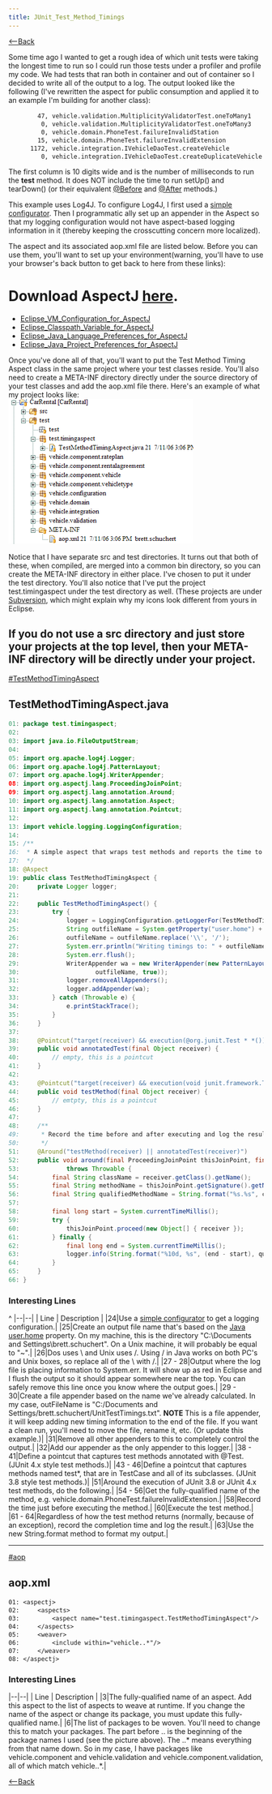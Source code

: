 ```yaml
---
title: JUnit_Test_Method_Timings
---
```

[<--Back]({{site.pagesurl}}/Some_Example_Aspects)

Some time ago I wanted to get a rough idea of which unit tests were taking the longest time to run so I could run those tests under a profiler and profile my code. We had tests that ran both in container and out of container so I decided to write all of the output to a log. The output looked like the following (I've rewritten the aspect for public consumption and applied it to an example I'm building for another class):
```
        47, vehicle.validation.MultiplicityValidatorTest.oneToMany1
         0, vehicle.validation.MultiplicityValidatorTest.oneToMany3
         0, vehicle.domain.PhoneTest.failureInvalidStation
        15, vehicle.domain.PhoneTest.failureInvalidExtension
      1172, vehicle.integration.IVehicleDaoTest.createVehicle
         0, vehicle.integration.IVehicleDaoTest.createDuplicateVehicle
```

The first column is 10 digits wide and is the number of milliseconds to run the **test** method. It does NOT include the time to run setUp() and tearDown() (or their equivalent [@Before]({{site.pagesurl}}/JUnit_4.xBefore) and [@After]({{site.pagesurl}}/JUnit_4.xAtAfter) methods.)

This example uses Log4J. To configure Log4J, I first used a [simple configurator]({{site.pagesurl}}/Commons_Logging_and_Log4j_Config). Then I programmatic ally set up an appender in the Aspect so that my logging configuration would not have aspect-based logging information in it (thereby keeping the crosscutting concern more localized).

The aspect and its associated aop.xml file are listed below. Before you can use them, you'll want to set up your environment(warning, you'll have to use your browser's back button to get back to here from these links):
# Download AspectJ [here](http://www.eclipse.org/aspectj/downloads.php).
* [Eclipse_VM_Configuration_for_AspectJ]({{site.pagesurl}}/Eclipse_VM_Configuration_for_AspectJ)
* [Eclipse_Classpath_Variable_for_AspectJ]({{site.pagesurl}}/Eclipse_Classpath_Variable_for_AspectJ)
* [Eclipse_Java_Language_Preferences_for_AspectJ]({{site.pagesurl}}/Eclipse_Java_Language_Preferences_for_AspectJ)
* [Eclipse_Java_Project_Preferences_for_AspectJ]({{site.pagesurl}}/Eclipse_Java_Project_Preferences_for_AspectJ)

Once you've done all of that, you'll want to put the Test Method Timing Aspect class in the same project where your test classes reside. You'll also need to create a META-INF directory directly under the source directory of your test classes and add the aop.xml file there. Here's an example of what my project looks like:
![](images/ProjectLayout.gif)

Notice that I have separate src and test directories. It turns out that both of these, when compiled, are merged into a common bin directory, so you can create the META-INF directory in either place. I've chosen to put it under the test directory. You'll also notice that I've put the project test.timingaspect under the test directory as well. (These projects are under [Subversion](http://schuchert.wikispaces.com/Subversion+on+XP), which might explain why my icons look different from yours in Eclipse.

If you do not use a src directory and just store your projects at the top level, then your META-INF directory will be directly under your project.
----
[#TestMethodTimingAspect]({{site.pagesurl}}/#TestMethodTimingAspect)
## TestMethodTimingAspect.java
```java
01: package test.timingaspect;
02: 
03: import java.io.FileOutputStream;
04: 
05: import org.apache.log4j.Logger;
06: import org.apache.log4j.PatternLayout;
07: import org.apache.log4j.WriterAppender;
08: import org.aspectj.lang.ProceedingJoinPoint;
09: import org.aspectj.lang.annotation.Around;
10: import org.aspectj.lang.annotation.Aspect;
11: import org.aspectj.lang.annotation.Pointcut;
12: 
13: import vehicle.logging.LoggingConfiguration;
14: 
15: /**
16:  * A simple aspect that wraps test methods and reports the time to execute each.
17:  */
18: @Aspect
19: public class TestMethodTimingAspect {
20:     private Logger logger;
21: 
22:     public TestMethodTimingAspect() {
23:         try {
24:             logger = LoggingConfiguration.getLoggerFor(TestMethodTimingAspect.class);
25:             String outfileName = System.getProperty("user.home") + "/UnitTestTimings.txt";
26:             outfileName = outfileName.replace('\\', '/');
27:             System.err.println("Writing timings to: " + outfileName);
28:             System.err.flush();
29:             WriterAppender wa = new WriterAppender(new PatternLayout("%m%n"), new FileOutputStream(
30:                     outfileName, true));
31:             logger.removeAllAppenders();
32:             logger.addAppender(wa);
33:         } catch (Throwable e) {
34:             e.printStackTrace();
35:         }
36:     }
37: 
38:     @Pointcut("target(receiver) && execution(@org.junit.Test * *())")
39:     public void annotatedTest(final Object receiver) {
40:         // empty, this is a pointcut
41:     }
42: 
43:     @Pointcut("target(receiver) && execution(void junit.framework.TestCase+.test*())")
44:     public void testMethod(final Object receiver) {
45:         // emtpty, this is a pointcut
46:     }
47: 
48:     /**
49:      * Record the time before and after executing and log the results.
50:      */
51:     @Around("testMethod(receiver) || annotatedTest(receiver)")
52:     public void around(final ProceedingJoinPoint thisJoinPoint, final Object receiver)
53:             throws Throwable {
54:         final String className = receiver.getClass().getName();
55:         final String methodName = thisJoinPoint.getSignature().getName();
56:         final String qualifiedMethodName = String.format("%s.%s", className, methodName);
57: 
58:         final long start = System.currentTimeMillis();
59:         try {
60:             thisJoinPoint.proceed(new Object[] { receiver });
61:         } finally {
62:             final long end = System.currentTimeMillis();
63:             logger.info(String.format("%10d, %s", (end - start), qualifiedMethodName));
64:         }
65:     }
66: }
```
### Interesting Lines
^
|--|--|
| Line | Description |
|24|Use a [simple configurator]({{site.pagesurl}}/Commons_Loggins_and_Log4j_Config) to get a logging configuration.|
|25|Create an output file name that's based on the [Java user.home](http://java.sun.com/docs/books/tutorial/essential/system/properties.html) property. On my machine, this is the directory "C:\Documents and Settings\brett.schuchert". On a Unix machine, it will probably be equal to "~".|
|26|Dos uses \ and Unix uses /. Using / in Java works on both PC's and Unix boxes, so replace all of the \ with /.|
|27 - 28|Output where the log file is placing information to System.err. It will show up as red in Eclipse and I flush the output so it should appear somewhere near the top. You can safely remove this line once you know where the output goes.|
|29 - 30|Create a file appender based on the name we've already calculated. In my case, outFileName is "C:/Documents and Settings/brett.schuchert/UnitTestTimings.txt". **NOTE** This is a file appender, it will keep adding new timing information to the end of the file. If you want a clean run, you'll need to move the file, rename it, etc. (Or update this example.)|
|31|Remove all other appenders to this to completely control the output.|
|32|Add our appender as the only appender to this logger.|
|38 - 41|Define a pointcut that captures test methods annotated with @Test. (JUnit 4.x style test methods.)|
|43 - 46|Define a pointcut that captures methods named test*, that are in TestCase and all of its subclasses. (JUnit 3.8 style test methods.)|
|51|Around the execution of JUnit 3.8 or JUnit 4.x test methods, do the following.|
|54 - 56|Get the fully-qualified name of the method, e.g. vehicle.domain.PhoneTest.failureInvalidExtension.|
|58|Record the time just before executing the method.|
|60|Execute the test method.|
|61 - 64|Regardless of how the test method returns (normally, because of an exception), record the completion time and log the result.|
|63|Use the new String.format method to format my output.|

----
[#aop]({{site.pagesurl}}/#aop)
## aop.xml
```
01: <aspectj>
02: 	<aspects>
03: 		<aspect name="test.timingaspect.TestMethodTimingAspect"/>
04: 	</aspects>
05: 	<weaver>
06: 		<include within="vehicle..*"/>
07: 	</weaver>
08: </aspectj>
```
### Interesting Lines

|--|--|
| Line | Description |
|3|The fully-qualified name of an aspect. Add this aspect to the list of aspects to weave at runtime. If you change the name of the aspect or change its package, you must update this fully-qualified name.|
|6|The list of packages to be woven. You'll need to change this to match your packages. The part before .. is the beginning of the package names I used (see the picture above). The ..* means everything from that name down. So in my case, I have packages like vehicle.component and vehicle.validation and vehicle.component.validation, all of which match vehicle..*.|

[<--Back]({{site.pagesurl}}/Some_Example_Aspects)
